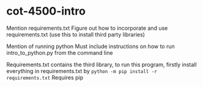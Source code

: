 # cot-4500-intro
Mention requirements.txt
  Figure out how to incorporate and use requirements.txt (use this to install third party libraries)

Mention of running python
  Must include instructions on how to run intro_to_python.py from the command line


Requirements.txt contains the third library, to run this program, firstly install everything in requirements.txt by 
```python -m pip install -r requirements.txt```
Requires pip